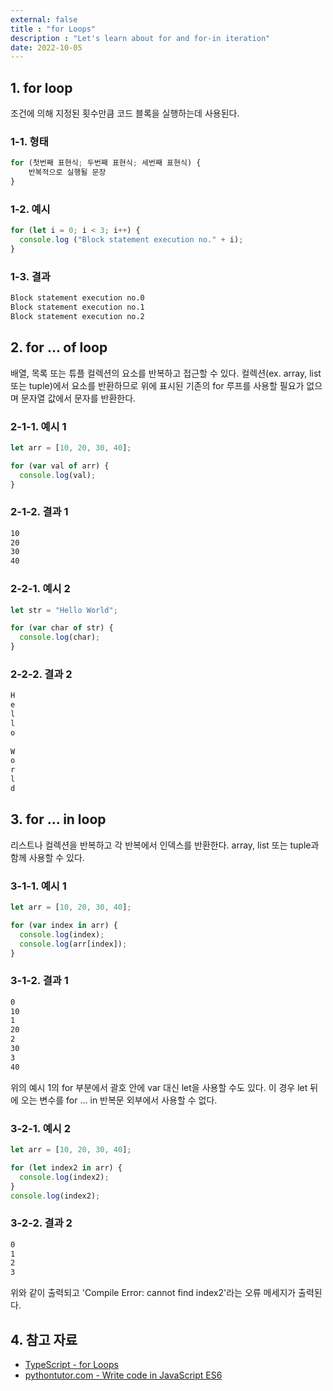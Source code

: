 ```yaml
---
external: false
title : "for Loops"
description : "Let's learn about for and for-in iteration"
date: 2022-10-05
---
```


## 1. for loop

조건에 의해 지정된 횟수만큼 코드 블록을 실행하는데 사용된다.

### 1-1. 형태

```ts
for (첫번째 표현식; 두번째 표현식; 세번째 표현식) {
    반복적으로 실행될 문장
}
```

### 1-2. 예시

```ts
for (let i = 0; i < 3; i++) {
  console.log ("Block statement execution no." + i);
}
```

### 1-3. 결과

```bash
Block statement execution no.0
Block statement execution no.1
Block statement execution no.2
```

## 2. for ... of loop

배열, 목록 또는 튜플 컬렉션의 요소를 반복하고 접근할 수 있다.
컬렉션(ex. array, list 또는 tuple)에서 요소를 반환하므로 위에 표시된 기존의 for 루프를 사용할 필요가 없으며 문자열 값에서 문자를 반환한다.

### 2-1-1. 예시 1

```ts
let arr = [10, 20, 30, 40];

for (var val of arr) {
  console.log(val);
}
```

### 2-1-2. 결과 1

```bash
10
20
30
40
```

### 2-2-1. 예시 2

```ts
let str = "Hello World";

for (var char of str) {
  console.log(char);
}
```

### 2-2-2. 결과 2

```bash
H
e
l
l
o
 
W
o
r
l
d
```

## 3. for ... in loop

리스트나 컬렉션을 반복하고 각 반복에서 인덱스를 반환한다.
array, list 또는 tuple과 함께 사용할 수 있다.

### 3-1-1. 예시 1
  
```ts
let arr = [10, 20, 30, 40];

for (var index in arr) {
  console.log(index);
  console.log(arr[index]);
}
```

### 3-1-2. 결과 1

```bash
0
10
1
20
2
30
3
40
```

위의 예시 1의 for 부분에서 괄호 안에 var 대신 let을 사용할 수도 있다.
이 경우 let 뒤에 오는 변수를 for ... in 반복문 외부에서 사용할 수 없다.

### 3-2-1. 예시 2

```ts
let arr = [10, 20, 30, 40];

for (let index2 in arr) {
  console.log(index2);
}
console.log(index2);
```

### 3-2-2. 결과 2

```bash
0
1
2
3
```

위와 같이 출력되고 'Compile Error: cannot find index2'라는 오류 메세지가 출력된다.

## 4. 참고 자료

- [TypeScript - for Loops](https://www.tutorialsteacher.com/typescript/for-loop)
- [pythontutor.com - Write code in JavaScript ES6](https://pythontutor.com/visualize.html#mode=edit)
